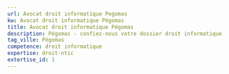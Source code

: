 ```yaml
---
url: Avocat droit informatique Pegomas
kw: Avocat droit informatique Pégomas
title: Avocat droit informatique Pégomas
description: Pégomas - confiez-nous votre dossier droit informatique
tag_ville: Pégomas
competence: droit informatique
expertise: droit-ntic
extertise_id: 1
---
```

